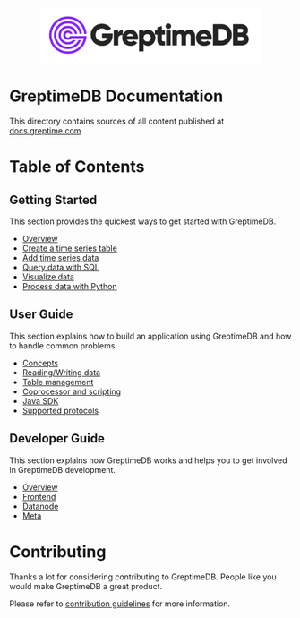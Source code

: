 <p align="center">
    <img src="./public/logo-text-padding.png" alt="GreptimeDB Logo" width="400px">
</p>

# GreptimeDB Documentation

This directory contains sources of all content published at [docs.greptime.com][1]

[1]: https://docs.greptime.com

# Table of Contents

## Getting Started

This section provides the quickest ways to get started with GreptimeDB.

- [Overview][2]
- [Create a time series table][3]
- [Add time series data][4]
- [Query data with SQL][5]
- [Visualize data][6]
- [Process data with Python][7]

## User Guide

This section explains how to build an application using GreptimeDB and how to handle common problems.

- [Concepts][8]
- [Reading/Writing data][9]
- [Table management][10]
- [Coprocessor and scripting][11]
- [Java SDK][12]
- [Supported protocols][13]

## Developer Guide

This section explains how GreptimeDB works and helps you to get involved in GreptimeDB development.

  - [Overview][14]
  - [Frontend][15]
  - [Datanode][16]
  - [Meta][17]

[2]: ./getting-started/overview.md
[3]: ./getting-started/create-a-time-series-table.md
[4]: ./getting-started/add-time-series-data.md
[5]: ./getting-started/query-data-with-sql.md
[6]: ./getting-started/visualize-data.md
[7]: ./getting-started/process-data-with-python.md
[8]: ./user-guide/concepts.md
[9]: ./user-guide/reading-writing-data.md
[10]: ./user-guide/table-management.md
[11]: ./user-guide/coprocessor-and-scripting.md
[12]: ./user-guide/java-sdk.md
[13]: ./user-guide/supported-protocols/overview.md
[14]: ./developer-guide/overview.md
[15]: ./developer-guide/frontend/overview.md
[16]: ./developer-guide/datanode/overview.md
[17]: ./developer-guide/meta/meta-server.md

# Contributing

Thanks a lot for considering contributing to GreptimeDB. People like you would make
GreptimeDB a great product.

Please refer to [contribution guidelines](./CONTRIBUTING.md) for more information.
